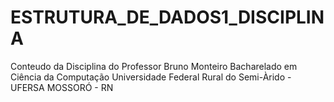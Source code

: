 # ESTRUTURA_DE_DADOS1_DISCIPLINA
 Conteudo da Disciplina do Professor Bruno Monteiro
 Bacharelado em Ciência da Computação
 Universidade Federal Rural do Semi-Àrido - UFERSA 
 MOSSORÓ - RN
